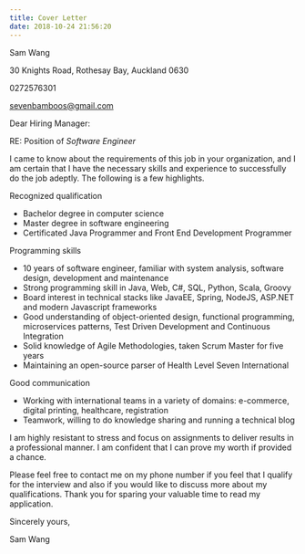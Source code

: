```yaml
---
title: Cover Letter
date: 2018-10-24 21:56:20
---
```


Sam Wang

30 Knights Road, Rothesay Bay, Auckland 0630

0272576301

sevenbamboos@gmail.com

Dear Hiring Manager:

RE: Position of *Software Engineer*

I came to know about the requirements of this job in your organization, and I am certain that I have the necessary skills and experience to successfully do the job adeptly. The following is a few highlights.
 
Recognized qualification
* Bachelor degree in computer science
* Master degree in software engineering
* Certificated Java Programmer and Front End Development Programmer

Programming skills
* 10 years of software engineer, familiar with system analysis, software design, development and maintenance
* Strong programming skill in Java, Web, C#, SQL, Python, Scala, Groovy
* Board interest in technical stacks like JavaEE, Spring, NodeJS, ASP.NET and modern Javascript frameworks
* Good understanding of object-oriented design, functional programming, microservices patterns, Test Driven Development and Continuous Integration
* Solid knowledge of Agile Methodologies, taken Scrum Master for five years
* Maintaining an open-source parser of Health Level Seven International

Good communication
* Working with international teams in a variety of domains: e-commerce, digital printing, healthcare, registration
* Teamwork, willing to do knowledge sharing and running a technical blog

I am highly resistant to stress and focus on assignments to deliver results in a professional manner. I am confident that I can prove my worth if provided a chance.

Please feel free to contact me on my phone number if you feel that I qualify for the interview and also if you would like to discuss more about my qualifications. Thank you for sparing your valuable time to read my application. 

Sincerely yours,

Sam Wang
